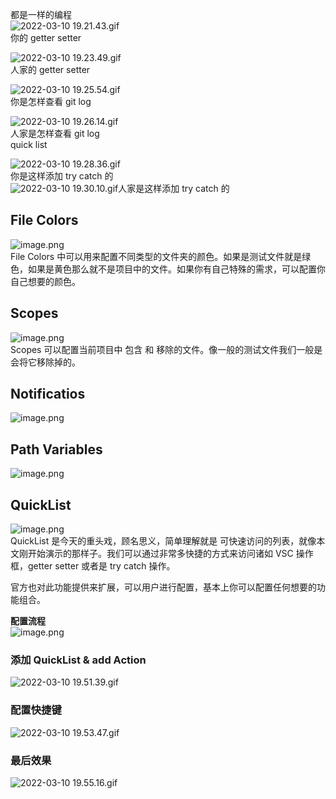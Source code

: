 都是一样的编程<br />![2022-03-10 19.21.43.gif](images/quick-list/73c074920c8eb73d621907b87b6b5ed0.21.43.gif)<br />你的 getter setter

![2022-03-10 19.23.49.gif](images/quick-list/14fbe1f5d83882b83985f1df749bb71a.23.49.gif)<br />人家的 getter setter

![2022-03-10 19.25.54.gif](images/quick-list/1587084dd968277a054165cd786f3bf8.25.54.gif)<br />你是怎样查看 git log

![2022-03-10 19.26.14.gif](images/quick-list/02111d5c8184f343c409225ef7a4e66c.26.14.gif)<br />人家是怎样查看 git log<br />quick list

![2022-03-10 19.28.36.gif](images/quick-list/00254694e4af7a66fe28c60932668748.28.36.gif)<br />你是这样添加 try catch 的<br />![2022-03-10 19.30.10.gif](images/quick-list/d62d3c047b9535d59f03a5ad63ff951f.30.10.gif)人家是这样添加 try catch 的

## File Colors

![image.png](images/quick-list/72b09a73ba08e6a6f23fef07f1be07d8.png)<br />File Colors 中可以用来配置不同类型的文件夹的颜色。如果是测试文件就是绿色，如果是黄色那么就不是项目中的文件。如果你有自己特殊的需求，可以配置你自己想要的颜色。

## Scopes

![image.png](images/quick-list/2fe3ac7f1af77525f3ad30acf8038f6a.png)<br />Scopes 可以配置当前项目中 包含 和 移除的文件。像一般的测试文件我们一般是会将它移除掉的。

## Notificatios

![image.png](images/quick-list/93f6f74b590a8d4d86685f370f4d2860.png)

## Path Variables

![image.png](images/quick-list/c7345702767f9a3d9b4943324bb3e91a.png)

## QuickList

![image.png](images/quick-list/cc0730e491a4dc4445e42229b32affc9.png)<br />QuickList 是今天的重头戏，顾名思义，简单理解就是 可快速访问的列表，就像本文刚开始演示的那样子。我们可以通过非常多快捷的方式来访问诸如 VSC 操作框，getter setter 或者是 try catch 操作。

官方也对此功能提供来扩展，可以用户进行配置，基本上你可以配置任何想要的功能组合。

**配置流程**<br />![image.png](images/quick-list/f2aa446fa16471fc62c53df3f1c6e10f.png)

### 添加 QuickList & add Action

![2022-03-10 19.51.39.gif](images/quick-list/778580cc823ceaecb395132acbac599b.51.39.gif)

### 配置快捷键

![2022-03-10 19.53.47.gif](images/quick-list/f5cdc9e678a31f5631f05004f00b1df2.53.47.gif)

### 最后效果

![2022-03-10 19.55.16.gif](images/quick-list/970d1c843eb21de0c6cb09c4a8cbac4e.55.16.gif)
